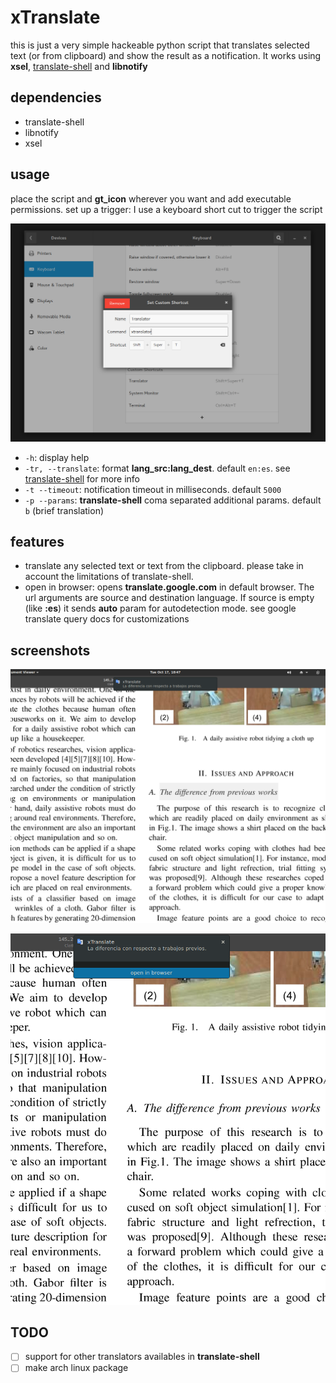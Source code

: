 # xTranslate

this is just a very simple hackeable python script that translates selected text (or from clipboard) and show the result as a notification. It works using **xsel**, [translate-shell](https://github.com/soimort/translate-shell) and **libnotify**

## dependencies
* translate-shell
* libnotify
* xsel

## usage
place the script and **gt_icon** wherever you want and add executable permissions.
set up a trigger: I use a keyboard short cut to trigger the script

![shortcut](imgs/shortcut.png)

* `-h`: display help
* `-tr, --translate`: format **lang_src:lang_dest**. default `en:es`. see [translate-shell](https://github.com/soimort/translate-shell) for more info
* `-t --timeout`: notification timeout in milliseconds. default `5000`
* `-p --params`: **translate-shell** coma separated additional params. default `b` (brief translation)

## features

* translate any selected text or text from the clipboard. please take in account the limitations of translate-shell. 
* open in browser: opens **translate.google.com** in default browser. The url arguments are source and destination language. If source is empty (like **:es**) it sends **auto** param for autodetection mode. see google translate query docs for customizations

## screenshots

![demo1](imgs/demo1.png)

![demo2](imgs/demo2.png)


## TODO
- [ ] support for other translators availables in **translate-shell**
- [ ] make arch linux package
